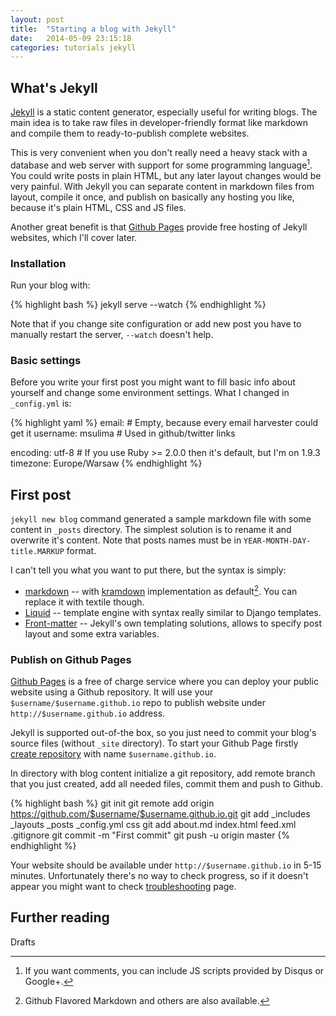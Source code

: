 ```yaml
---
layout: post
title:  "Starting a blog with Jekyll"
date:   2014-05-09 23:15:18
categories: tutorials jekyll
---
```


## What's Jekyll

[Jekyll] is a static content generator, especially useful for writing blogs. The main idea is to take raw files in developer-friendly format like markdown and compile them to ready-to-publish complete websites. 

This is very convenient when you don't really need a heavy stack with a database and web server with support for some programming language[^comments]. You could write posts in plain HTML, but any later layout changes would be very painful. With Jekyll you can separate content in markdown files from layout, compile it once, and publish on basically any hosting you like, because it's plain HTML, CSS and JS files.

Another great benefit is that [Github Pages][github-pages] provide free hosting of Jekyll websites, which I'll cover later.

### Installation

Run your blog with:

{% highlight bash %}
jekyll serve --watch
{% endhighlight %}

Note that if you change site configuration or add new post you have to manually restart the server, `--watch` doesn't help.

### Basic settings

Before you write your first post you might want to fill basic info about yourself and change some environment settings. What I changed in `_config.yml` is:

{% highlight yaml %}
email: # Empty, because every email harvester could get it
username: msulima # Used in github/twitter links

encoding: utf-8 # If you use Ruby >= 2.0.0 then it's default, but I'm on 1.9.3
timezone: Europe/Warsaw
{% endhighlight %}

## First post

`jekyll new blog` command generated a sample markdown file with some content in `_posts` directory. The simplest solution is to rename it and overwrite it's content. Note that posts names must be in `YEAR-MONTH-DAY-title.MARKUP` format.

I can't tell you what you want to put there, but the syntax is simply:

* [markdown] -- with [kramdown] implementation as default[^markdown]. You can replace it with textile though.
* [Liquid] -- template engine with syntax really similar to Django templates.
* [Front-matter] -- Jekyll's own templating solutions, allows to specify post layout and some extra variables.

### Publish on Github Pages

[Github Pages][github-pages] is a free of charge service where you can deploy your public website using a Github repository. It will use your `$username/$username.github.io` repo to publish website under `http://$username.github.io` address.

Jekyll is supported out-of-the box, so you just need to commit your blog's source files (without `_site` directory). To start your Github Page firstly [create repository] with name `$username.github.io`.

In directory with blog content initialize a git repository, add remote branch that you just created, add all needed files, commit them and push to Github.

{% highlight bash %}
git init
git remote add origin https://github.com/$username/$username.github.io.git
git add _includes _layouts _posts _config.yml css
git add about.md index.html feed.xml .gitignore
git commit -m "First commit"
git push -u origin master
{% endhighlight %}

Your website should be available under `http://$username.github.io` in 5-15 minutes. Unfortunately there's no way to check progress, so if it doesn't appear you might want to check [troubleshooting] page.

## Further reading

Drafts

[Jekyll]:            http://jekyllrb.com/
[markdown]:          http://daringfireball.net/projects/markdown/
[kramdown]:          http://kramdown.gettalong.org/
[Liquid]:            http://docs.shopify.com/themes/liquid-basics
[Front-matter]:      http://jekyllrb.com/docs/frontmatter/
[create repository]: https://github.com/new
[troubleshooting]:   https://help.github.com/articles/troubleshooting-github-pages-build-failures
[github-pages]:      https://help.github.com/articles/troubleshooting-github-pages-build-failures

[^markdown]: Github Flavored Markdown and others are also available.
[^comments]: If you want comments, you can include JS scripts provided by Disqus or Google+.
